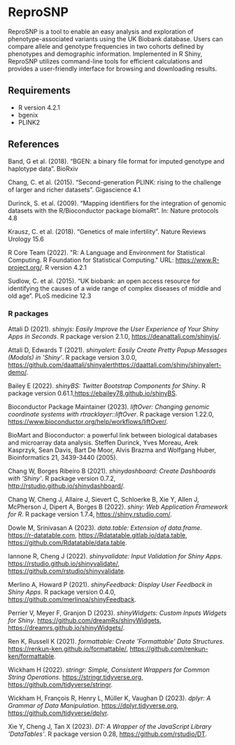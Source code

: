 # ReproSNP

ReproSNP is a tool to enable an easy analysis and exploration of phenotype-associated variants using the UK Biobank database. Users can compare allele and genotype frequencies in two cohorts defined by phenotypes and demographic information. Implemented in R Shiny, ReproSNP utilizes command-line tools for efficient calculations and provides a user-friendly interface for browsing and downloading results.

## Requirements

- R version 4.2.1
- bgenix
- PLINK2


## References

Band, G et al. (2018). “BGEN: a binary file format for imputed genotype and haplotype data”. BioRxiv

Chang, C. et al. (2015). “Second-generation PLINK: rising to the challenge of larger and richer datasets”. Gigascience 4.1

Durinck, S. et al. (2009). “Mapping identifiers for the integration of genomic datasets with the R/Bioconductor package biomaRt”. In: Nature protocols 4.8

Krausz, C. et al. (2018). “Genetics of male infertility”. Nature Reviews Urology 15.6

R Core Team (2022). "R: A Language and Environment for Statistical Computing. R Foundation for Statistical Computing." URL: https://www.R-project.org/. R version 4.2.1

Sudlow, C. et al. (2015). “UK biobank: an open access resource for identifying the causes of a wide range of complex diseases of middle and old age”. PLoS medicine 12.3

### R packages

Attali D (2021). _shinyjs: Easily Improve the User Experience of Your Shiny Apps in Seconds_. R package version 2.1.0, <https://deanattali.com/shinyjs/>.

Attali D, Edwards T (2021). _shinyalert: Easily Create Pretty Popup Messages (Modals) in 'Shiny'_. R package version 3.0.0, <https://github.com/daattali/shinyalerthttps://daattali.com/shiny/shinyalert-demo/>.

Bailey E (2022). _shinyBS: Twitter Bootstrap Components for Shiny_. R package version 0.61.1,<https://ebailey78.github.io/shinyBS>.

Bioconductor Package Maintainer (2023). _liftOver: Changing genomic coordinate systems with rtracklayer::liftOver_. R package version 1.22.0, <https://www.bioconductor.org/help/workflows/liftOver/>.

BioMart and Bioconductor: a powerful link between biological databases and microarray data analysis. Steffen Durinck, Yves Moreau, Arek Kasprzyk, Sean Davis, Bart De Moor, Alvis Brazma and Wolfgang Huber, Bioinformatics 21, 3439-3440 (2005).

Chang W, Borges Ribeiro B (2021). _shinydashboard: Create Dashboards with 'Shiny'_. R package version 0.7.2, <http://rstudio.github.io/shinydashboard/>.

Chang W, Cheng J, Allaire J, Sievert C, Schloerke B, Xie Y, Allen J, McPherson J, Dipert A, Borges B (2022). _shiny: Web Application Framework for R_. R package version 1.7.4, <https://shiny.rstudio.com/>.

Dowle M, Srinivasan A (2023). _data.table: Extension of data.frame_. https://r-datatable.com, https://Rdatatable.gitlab.io/data.table, https://github.com/Rdatatable/data.table.

Iannone R, Cheng J (2022). _shinyvalidate: Input Validation for Shiny Apps_. https://rstudio.github.io/shinyvalidate/, https://github.com/rstudio/shinyvalidate.

Merlino A, Howard P (2021). _shinyFeedback: Display User Feedback in Shiny Apps_. R package version 0.4.0, <https://github.com/merlinoa/shinyFeedback>.

Perrier V, Meyer F, Granjon D (2023). _shinyWidgets: Custom Inputs Widgets for Shiny_. https://github.com/dreamRs/shinyWidgets, https://dreamrs.github.io/shinyWidgets/.

Ren K, Russell K (2021). _formattable: Create 'Formattable' Data Structures_. https://renkun-ken.github.io/formattable/, https://github.com/renkun-ken/formattable.

Wickham H (2022). _stringr: Simple, Consistent Wrappers for Common String Operations_. https://stringr.tidyverse.org, https://github.com/tidyverse/stringr.

Wickham H, François R, Henry L, Müller K, Vaughan D (2023). _dplyr: A Grammar of Data Manipulation_. https://dplyr.tidyverse.org, https://github.com/tidyverse/dplyr.

Xie Y, Cheng J, Tan X (2023). _DT: A Wrapper of the JavaScript Library 'DataTables'_. R package version 0.28, <https://github.com/rstudio/DT>.
